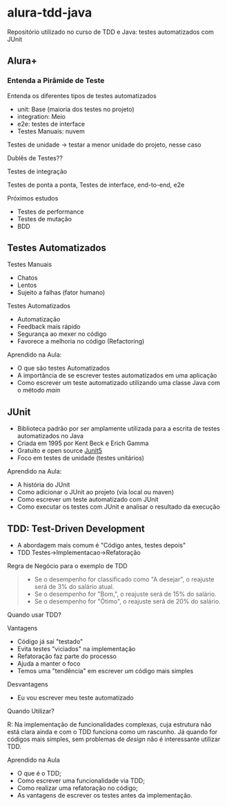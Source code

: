 # alura-tdd-java

Repositório utilizado no curso de TDD e Java: testes automatizados com JUnit

## Alura+
### Entenda a Pirâmide de Teste

Entenda os diferentes tipos de testes automatizados

- unit: Base (maioria dos testes no projeto)
- integration: Meio
- e2e: testes de interface
- Testes Manuais: nuvem

Testes de unidade -> testar a menor unidade do projeto, nesse caso 

Dublês de Testes??

Testes de integração

Testes de ponta a ponta, Testes de interface, end-to-end, e2e

Próximos estudos
- Testes de performance
- Testes de mutação
- BDD

## Testes Automatizados
Testes Manuais

- Chatos
- Lentos
- Sujeito a falhas (fator humano)

Testes Automatizados

- Automatização
- Feedback mais rápido
- Segurança ao mexer no código
- Favorece a melhoria no código (Refactoring)

Aprendido na Aula:
- O que são testes Automatizados
- A importância de se escrever testes automatizados em uma aplicação
- Como escrever um teste automatizado utilizando uma classe Java com o método *main*

## JUnit

- Biblioteca padrão por ser amplamente utilizada para a escrita de testes automatizados no Java
- Criada em 1995 por Kent Beck e Erich Gamma
- Gratuito e open source [Junit5](https://github.com/junit-team/junit5)
- Foco em testes de unidade (testes unitários)

Aprendido na Aula:
- A história do JUnit
- Como adicionar o JUnit ao projeto (via local ou maven)
- Como escrever um teste automatizado com JUnit
- Como executar os testes com JUnit e analisar o resultado da execução


## TDD: Test-Driven Development

- A abordagem mais comum é "Código antes, testes depois"
- TDD Testes->Implementacao->Refatoração

Regra de Negócio para o exemplo de TDD
> - Se o desempenho for classificado como "A desejar", o reajuste será de 3% do salário atual.
> - Se o desempenho for "Bom,", o reajuste será de 15% do salário.
> - Se o desempenho for "Ótimo", o reajuste será de 20% do salário.

Quando usar TDD?

Vantagens
- Código já sai "testado"
- Evita testes "viciados" na implementação
- Refatoração faz parte do processo
- Ajuda a manter o foco
- Temos uma "tendência" em escrever um código mais simples

Desvantagens
- Eu vou escrever meu teste automatizado

Quando Utilizar?

R: Na implementação de funcionalidades complexas, cuja estrutura não está clara ainda e com o TDD funciona como um rascunho.
Já quando for códigos mais simples, sem problemas de *design* não é interessante utilizar TDD.

Aprendido na Aula
- O que é o TDD;
- Como escrever uma funcionalidade via TDD;
- Como realizar uma refatoração no código;
- As vantagens de escrever os testes antes da implementação.
